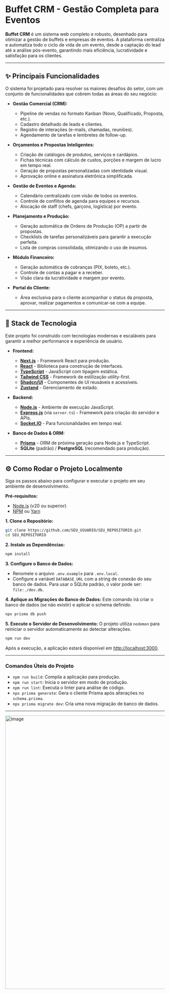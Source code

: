 #  Buffet CRM - Gestão Completa para Eventos

**Buffet CRM** é um sistema web completo e robusto, desenhado para otimizar a gestão de buffets e empresas de eventos. A plataforma centraliza e automatiza todo o ciclo de vida de um evento, desde a captação do lead até a análise pós-evento, garantindo mais eficiência, lucratividade e satisfação para os clientes.

---

## ✨ Principais Funcionalidades

O sistema foi projetado para resolver os maiores desafios do setor, com um conjunto de funcionalidades que cobrem todas as áreas do seu negócio:

- **Gestão Comercial (CRM):**
  - Pipeline de vendas no formato Kanban (Novo, Qualificado, Proposta, etc.).
  - Cadastro detalhado de leads e clientes.
  - Registro de interações (e-mails, chamadas, reuniões).
  - Agendamento de tarefas e lembretes de follow-up.

- **Orçamentos e Propostas Inteligentes:**
  - Criação de catálogos de produtos, serviços e cardápios.
  - Fichas técnicas com cálculo de custos, porções e margem de lucro em tempo real.
  - Geração de propostas personalizadas com identidade visual.
  - Aprovação online e assinatura eletrônica simplificada.

- **Gestão de Eventos e Agenda:**
  - Calendário centralizado com visão de todos os eventos.
  - Controle de conflitos de agenda para equipes e recursos.
  - Alocação de staff (chefs, garçons, logística) por evento.

- **Planejamento e Produção:**
  - Geração automática de Ordens de Produção (OP) a partir de propostas.
  - Checklists de tarefas personalizáveis para garantir a execução perfeita.
  - Lista de compras consolidada, otimizando o uso de insumos.

- **Módulo Financeiro:**
  - Geração automática de cobranças (PIX, boleto, etc.).
  - Controle de contas a pagar e a receber.
  - Visão clara da lucratividade e margem por evento.

- **Portal do Cliente:**
  - Área exclusiva para o cliente acompanhar o status da proposta, aprovar, realizar pagamentos e comunicar-se com a equipe.

---

## 🚀 Stack de Tecnologia

Este projeto foi construído com tecnologias modernas e escaláveis para garantir a melhor performance e experiência de usuário.

- **Frontend:**
  - [**Next.js**](https://nextjs.org/) - Framework React para produção.
  - [**React**](https://react.dev/) - Biblioteca para construção de interfaces.
  - [**TypeScript**](https://www.typescriptlang.org/) - JavaScript com tipagem estática.
  - [**Tailwind CSS**](https://tailwindcss.com/) - Framework de estilização utility-first.
  - [**Shadcn/UI**](https://ui.shadcn.com/) - Componentes de UI reusáveis e acessíveis.
  - [**Zustand**](https://zustand-demo.pmnd.rs/) - Gerenciamento de estado.

- **Backend:**
  - [**Node.js**](https://nodejs.org/) - Ambiente de execução JavaScript.
  - [**Express.js**](https://expressjs.com/) (via `server.ts`) - Framework para criação do servidor e APIs.
  - [**Socket.IO**](https://socket.io/) - Para funcionalidades em tempo real.

- **Banco de Dados & ORM:**
  - [**Prisma**](https://www.prisma.io/) - ORM de próxima geração para Node.js e TypeScript.
  - **SQLite** (padrão) / **PostgreSQL** (recomendado para produção).

---

## ⚙️ Como Rodar o Projeto Localmente

Siga os passos abaixo para configurar e executar o projeto em seu ambiente de desenvolvimento.

**Pré-requisitos:**
- [Node.js](https://nodejs.org/en/) (v20 ou superior)
- [NPM](https://www.npmjs.com/) ou [Yarn](https://yarnpkg.com/)

**1. Clone o Repositório:**
```bash
git clone https://github.com/SEU_USUARIO/SEU_REPOSITORIO.git
cd SEU_REPOSITORIO
```

**2. Instale as Dependências:**
```bash
npm install
```

**3. Configure o Banco de Dados:**
- Renomeie o arquivo `.env.example` para `.env.local`.
- Configure a variável `DATABASE_URL` com a string de conexão do seu banco de dados. Para usar o SQLite padrão, o valor pode ser: `file:./dev.db`.

**4. Aplique as Migrações do Banco de Dados:**
Este comando irá criar o banco de dados (se não existir) e aplicar o schema definido.
```bash
npx prisma db push
```

**5. Execute o Servidor de Desenvolvimento:**
O projeto utiliza `nodemon` para reiniciar o servidor automaticamente ao detectar alterações.
```bash
npm run dev
```

Após a execução, a aplicação estará disponível em [http://localhost:3000](http://localhost:3000).

---

### Comandos Úteis do Projeto

- `npm run build`: Compila a aplicação para produção.
- `npm run start`: Inicia o servidor em modo de produção.
- `npm run lint`: Executa o linter para análise de código.
- `npx prisma generate`: Gera o cliente Prisma após alterações no `schema.prisma`.
- `npx prisma migrate dev`: Cria uma nova migração de banco de dados.

---

<img width="1917" height="865" alt="image" src="https://github.com/user-attachments/assets/2a7714c9-7d7b-41f4-9144-99b3ae2db694" />
